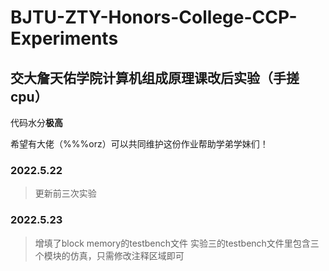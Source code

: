# BJTU-ZTY-Honors-College-CCP-Experiments

## 交大詹天佑学院计算机组成原理课改后实验（手搓cpu）

代码水分**极高**

希望有大佬（%%%orz）可以共同维护这份作业帮助学弟学妹们！

### 2022.5.22

> 更新前三次实验

### 2022.5.23

> 增填了block memory的testbench文件
> 实验三的testbench文件里包含三个模块的仿真，只需修改注释区域即可

